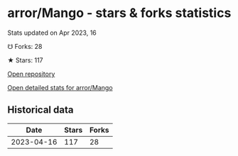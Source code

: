 # arror/Mango - stars & forks statistics

Stats updated on Apr 2023, 16

☋ Forks: 28

★ Stars: 117

[Open repository](https://github.com/arror/Mango)

[Open detailed stats for arror/Mango](https://reviewgithub.com/rep/arror/Mango)

## Historical data
| Date | Stars | Forks |
|------|-------|-------|
| 2023-04-16 | 117 | 28 | 

